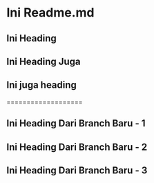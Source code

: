 # Ini Readme.md

## Ini Heading

## Ini Heading Juga

## Ini juga heading

===================

## Ini Heading Dari Branch Baru - 1

## Ini Heading Dari Branch Baru - 2

## Ini Heading Dari Branch Baru - 3
